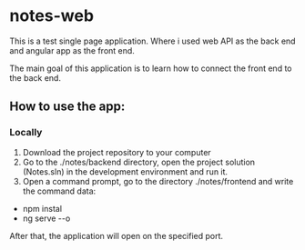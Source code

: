 # notes-web
This is a test single page application. 
Where i used web API as the back end and angular app as the front end.

The main goal of this application is to learn how to connect the front end to the back end.

## How to use the app:
### Locally
1) Download the project repository to your computer
2) Go to the ./notes/backend directory, open the project solution (Notes.sln) in the development environment and run it.
3) Open a command prompt, go to the directory ./notes/frontend and write the command data:
- npm instal
- ng serve --o

After that, the application will open on the specified port.
